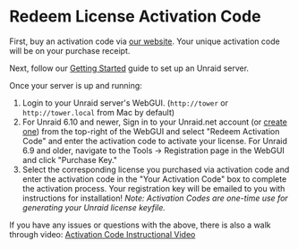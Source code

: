 # Redeem License Activation Code

First, buy an activation code via [our website](https://unraid.net/pricing). Your unique activation code will be on your purchase receipt.

Next, follow our [Getting Started](../../unraid-os/getting-started/getting-started.md) guide to set up an Unraid server.

Once your server is up and running:

1. Login to your Unraid server's WebGUI. (`http://tower` or
   `http://tower.local` from Mac by default)
2. For Unraid 6.10 and newer, Sign in to your Unraid.net account (or
   [create one](https://account.unraid.net/)) from the
   top-right of the WebGUI and select "Redeem Activation Code" and enter the activation code to
   activate your license. For Unraid 6.9 and older, navigate to the
   Tools → Registration page in the WebGUI and click "Purchase Key."
3. Select the corresponding license you purchased via activation code
   and enter the activation code in the "Your Activation Code" box to
   complete the activation process. Your registration key will be
   emailed to you with instructions for installation! _Note: Activation
   Codes are one-time use for generating your Unraid license keyfile._

If you have any issues or questions with the above, there is also a walk
through video: [Activation Code Instructional
Video](https://www.loom.com/share/3ceb40440240474aaa80a0b7e3e69cb2)
